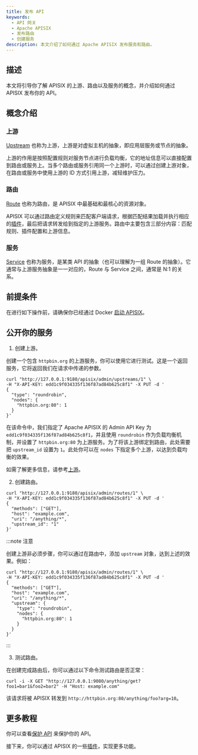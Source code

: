 ```yaml
---
title: 发布 API
keywords:
  - API 网关
  - Apache APISIX
  - 发布路由
  - 创建服务
description: 本文介绍了如何通过 Apache APISIX 发布服务和路由。
---
```


<!--
#
# Licensed to the Apache Software Foundation (ASF) under one or more
# contributor license agreements.  See the NOTICE file distributed with
# this work for additional information regarding copyright ownership.
# The ASF licenses this file to You under the Apache License, Version 2.0
# (the "License"); you may not use this file except in compliance with
# the License.  You may obtain a copy of the License at
#
#     http://www.apache.org/licenses/LICENSE-2.0
#
# Unless required by applicable law or agreed to in writing, software
# distributed under the License is distributed on an "AS IS" BASIS,
# WITHOUT WARRANTIES OR CONDITIONS OF ANY KIND, either express or implied.
# See the License for the specific language governing permissions and
# limitations under the License.
#
-->

## 描述

本文将引导你了解 APISIX 的上游、路由以及服务的概念，并介绍如何通过 APISIX 发布你的 API。

## 概念介绍

### 上游

[Upstream](../terminology/upstream.md) 也称为上游，上游是对虚拟主机的抽象，即应用层服务或节点的抽象。

上游的作用是按照配置规则对服务节点进行负载均衡，它的地址信息可以直接配置到路由或服务上。当多个路由或服务引用同一个上游时，可以通过创建上游对象，在路由或服务中使用上游的 ID 方式引用上游，减轻维护压力。

### 路由

[Route](../terminology/route.md) 也称为路由，是 APISIX 中最基础和最核心的资源对象。

APISIX 可以通过路由定义规则来匹配客户端请求，根据匹配结果加载并执行相应的[插件](./terminology/plugin.md)，最后把请求转发给到指定的上游服务。路由中主要包含三部分内容：匹配规则、插件配置和上游信息。

### 服务

[Service](../terminology/service.md) 也称为服务，是某类 API 的抽象（也可以理解为一组 Route 的抽象）。它通常与上游服务抽象是一一对应的，Route 与 Service 之间，通常是 N:1 的关系。

## 前提条件

在进行如下操作前，请确保你已经通过 Docker [启动 APISIX](../installation-guide.md)。

## 公开你的服务

1. 创建上游。

创建一个包含 `httpbin.org` 的上游服务，你可以使用它进行测试。这是一个返回服务，它将返回我们在请求中传递的参数。

```shell
curl "http://127.0.0.1:9180/apisix/admin/upstreams/1" \
-H "X-API-KEY: edd1c9f034335f136f87ad84b625c8f1" -X PUT -d '
{
  "type": "roundrobin",
  "nodes": {
    "httpbin.org:80": 1
  }
}'
```

在该命令中，我们指定了 Apache APISIX 的 Admin API Key 为 `edd1c9f034335f136f87ad84b625c8f1`，并且使用 `roundrobin` 作为负载均衡机制，并设置了 `httpbin.org:80` 为上游服务。为了将该上游绑定到路由，此处需要把 `upstream_id` 设置为 `1`。此处你可以在 `nodes` 下指定多个上游，以达到负载均衡的效果。

如需了解更多信息，请参考[上游](../terminology/upstream.md)。

2. 创建路由。

```shell
curl "http://127.0.0.1:9180/apisix/admin/routes/1" \
-H "X-API-KEY: edd1c9f034335f136f87ad84b625c8f1" -X PUT -d '
{
  "methods": ["GET"],
  "host": "example.com",
  "uri": "/anything/*",
  "upstream_id": "1"
}'
```

:::note 注意

创建上游非必须步骤，你可以通过在路由中，添加 `upstream` 对象，达到上述的效果。例如：

```shell
curl "http://127.0.0.1:9180/apisix/admin/routes/1" \
-H "X-API-KEY: edd1c9f034335f136f87ad84b625c8f1" -X PUT -d '
{
  "methods": ["GET"],
  "host": "example.com",
  "uri": "/anything/*",
  "upstream": {
    "type": "roundrobin",
    "nodes": {
      "httpbin.org:80": 1
    }
  }
}'
```

:::

3. 测试路由。

在创建完成路由后，你可以通过以下命令测试路由是否正常：

```
curl -i -X GET "http://127.0.0.1:9080/anything/get?foo1=bar1&foo2=bar2" -H "Host: example.com"
```

该请求将被 APISIX 转发到 `http://httpbin.org:80/anything/foo?arg=10`。

## 更多教程

你可以查看[保护 API](./protect-api.md) 来保护你的 API。

接下来，你可以通过 APISIX 的一些[插件](./plugins/batch-requests.md)，实现更多功能。
